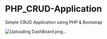 # PHP_CRUD-Application
Simple CRUD Application using PHP &amp; Bootstrap



![Uploading DashBoard.png…]()

